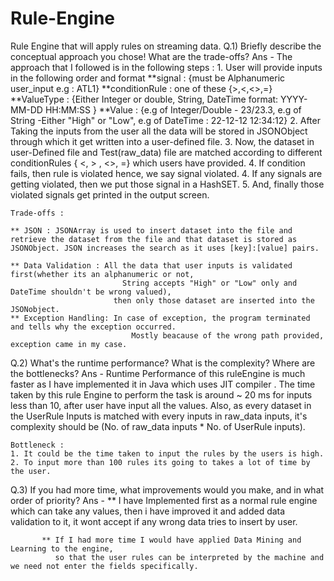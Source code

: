 # Rule-Engine
Rule Engine that will apply rules on streaming data.
Q.1)  Briefly describe the conceptual approach you chose! What are the trade-offs?
Ans - The approach that I followed is in the following steps : 
	1. User will provide inputs in the following order and format 
        **signal : {must be Alphanumeric user_input e.g : ATL1}
        **conditionRule : one of these {>,<,<>,=}
	      **ValueType : {Either Integer or double, String, DateTime format: YYYY-MM-DD HH:MM:SS }
	      **Value : {e.g of Integer/Double - 23/23.3, e.g of String -Either "High" or "Low", e.g of DateTime : 22-12-12 12:34:12}
	2. After Taking the inputs from the user all the data will be stored in JSONObject through which it get written into a user-defined        file.
	3. Now, the dataset in user-Defined file and Test(raw_data) file are matched according to different conditionRules { <, > , <>, =}          which users have provided.
	4. If condition fails, then rule is violated hence, we say signal violated.
	4. If any signals are getting violated, then we put those signal in a HashSET.
	5. And, finally those violated signals get printed in the output screen.
	
	Trade-offs : 
	
	** JSON : JSONArray is used to insert dataset into the file and retrieve the dataset from the file and that dataset is stored as                   JSONObject. JSON increases the search as it uses [key]:[value] pairs. 

	** Data Validation : All the data that user inputs is validated first(whether its an alphanumeric or not,
			                 String accepts "High" or "Low" only and DateTime shouldn't be wrong valued),
 		                   then only those dataset are inserted into the JSONobject.
	** Exception Handling: In case of exception, the program terminated and tells why the exception occurred. 
			                   Mostly beacause of the wrong path provided, exception came in my case. 
 
Q.2) What's the runtime performance? What is the complexity? Where are the bottlenecks?
Ans -   Runtime Performance of this ruleEngine is much faster as I have implemented it in Java which uses JIT compiler .
	      The time taken by this rule Engine to perform the task is around ~ 20 ms for inputs less than 10, after user have input all the         values.
	      Also, as every dataset in the UserRule Inputs is matched with every inputs in raw_data inputs,
	      it's complexity should be (No. of raw_data inputs * No. of UserRule inputs).
	
	Bottleneck : 
	1. It could be the time taken to input the rules by the users is high.
	2. To input more than 100 rules its going to takes a lot of time by the user.

Q.3) If you had more time, what improvements would you make, and in what order of priority?
Ans -    ** I have Implemented first as a normal rule engine which can take any values,
	          then i have improved it and added data validation to it,
	          it wont accept if any wrong data tries to insert by user.

	       ** If I had more time I would have applied Data Mining and Learning to the engine,
	          so that the user rules can be interpreted by the machine and we need not enter the fields specifically. 
	
